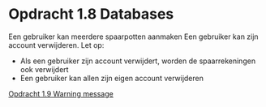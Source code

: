 # Opdracht 1.8 Databases

Een gebruiker kan meerdere spaarpotten aanmaken
Een gebruiker kan zijn account verwijderen. Let op:
- Als een gebruiker zijn account verwijdert, worden de spaarrekeningen ook verwijdert
- Een gebruiker kan allen zijn eigen account verwijderen

[Opdracht 1.9 Warning message](https://bitbucket.org/Luc_Meijer/bit-roc-assignments/src/126e00d8d04dd3677c08c27a10b1c56129d9afd0/Opdracht1.09.md?at=master&fileviewer=file-view-default)